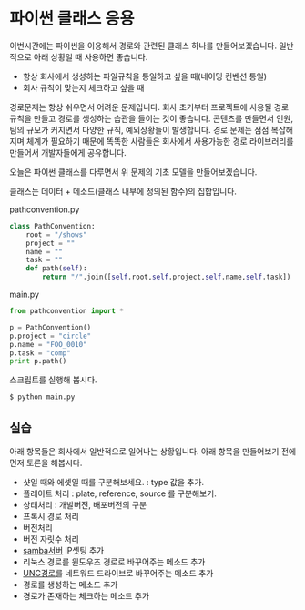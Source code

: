 # 파이썬 클래스 응용

이번시간에는 파이썬을 이용해서 경로와 관련된 클래스 하나를 만들어보겠습니다.
일반적으로 아래 상황일 때 사용하면 좋습니다.

- 항상 회사에서 생성하는 파일규칙을 통일하고 싶을 때(네이밍 컨벤션 통일)
- 회사 규칙이 맞는지 체크하고 싶을 때

경로문제는 항상 쉬우면서 어려운 문제입니다.
회사 초기부터 프로젝트에 사용될 경로 규칙을 만들고 경로를 생성하는 습관을 들이는 것이 좋습니다.
콘텐츠를 만들면서 인원, 팀의 규모가 커지면서 다양한 규칙, 예외상황들이 발생합니다.
경로 문제는 점점 복잡해지며 체계가 필요하기 때문에 똑똑한 사람들은 회사에서 사용가능한 경로 라이브러리를 만들어서 개발자들에게 공유합니다.

오늘은 파이썬 클래스를 다루면서 위 문제의 기초 모델을 만들어보겠습니다.

클래스는 데이터 + 메소드(클래스 내부에 정의된 함수)의 집합입니다.

pathconvention.py
```python
class PathConvention:
    root = "/shows"
    project = ""
    name = ""
    task = ""
    def path(self):
        return "/".join([self.root,self.project,self.name,self.task])
```

main.py
```python
from pathconvention import *

p = PathConvention()
p.project = "circle"
p.name = "FOO_0010"
p.task = "comp"
print p.path()
```

스크립트를 실행해 봅시다.
```bash
$ python main.py
```

## 실습
아래 항목들은 회사에서 일반적으로 일어나는 상황입니다.
아래 항목을 만들어보기 전에 먼저 토론을 해봅시다.

- 샷일 때와 에셋일 때를 구분해보세요. : type 값을 추가.
- 플레이트 처리 : plate, reference, source 를 구분해보기.
- 상태처리 : 개발버전, 배포버전의 구분
- 프록시 경로 처리
- 버전처리
- 버전 자릿수 처리
- [samba서버](https://ko.wikipedia.org/wiki/삼바_(소프트웨어)) IP셋팅 추가
- 리눅스 경로를 윈도우즈 경로로 바꾸어주는 메소드 추가
- [UNC경로](https://en.wikipedia.org/wiki/Path_(computing)#Uniform_Naming_Convention)를 네트워드 드라이브로 바꾸어주는 메소드 추가
- 경로를 생성하는 메소드 추가
- 경로가 존재하는 체크하는 메소드 추가